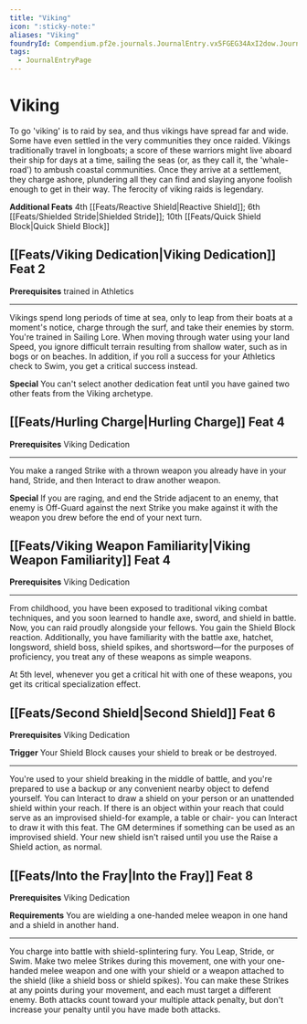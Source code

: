 ```yaml
---
title: "Viking"
icon: ":sticky-note:"
aliases: "Viking"
foundryId: Compendium.pf2e.journals.JournalEntry.vx5FGEG34AxI2dow.JournalEntryPage.2CbiV0VtDKZfQNte
tags:
  - JournalEntryPage
---
```


# Viking
To go 'viking' is to raid by sea, and thus vikings have spread far and wide. Some have even settled in the very communities they once raided. Vikings traditionally travel in longboats; a score of these warriors might live aboard their ship for days at a time, sailing the seas (or, as they call it, the 'whale-road') to ambush coastal communities. Once they arrive at a settlement, they charge ashore, plundering all they can find and slaying anyone foolish enough to get in their way. The ferocity of viking raids is legendary.

**Additional Feats** 4th [[Feats/Reactive Shield|Reactive Shield]]; 6th [[Feats/Shielded Stride|Shielded Stride]]; 10th [[Feats/Quick Shield Block|Quick Shield Block]]

## [[Feats/Viking Dedication|Viking Dedication]] Feat 2

**Prerequisites** trained in Athletics

* * *

Vikings spend long periods of time at sea, only to leap from their boats at a moment's notice, charge through the surf, and take their enemies by storm. You're trained in Sailing Lore. When moving through water using your land Speed, you ignore difficult terrain resulting from shallow water, such as in bogs or on beaches. In addition, if you roll a success for your Athletics check to Swim, you get a critical success instead.

**Special** You can't select another dedication feat until you have gained two other feats from the Viking archetype.

## [[Feats/Hurling Charge|Hurling Charge]] Feat 4

**Prerequisites** Viking Dedication

* * *

You make a ranged Strike with a thrown weapon you already have in your hand, Stride, and then Interact to draw another weapon.

**Special** If you are raging, and end the Stride adjacent to an enemy, that enemy is Off-Guard against the next Strike you make against it with the weapon you drew before the end of your next turn.

## [[Feats/Viking Weapon Familiarity|Viking Weapon Familiarity]] Feat 4

**Prerequisites** Viking Dedication

* * *

From childhood, you have been exposed to traditional viking combat techniques, and you soon learned to handle axe, sword, and shield in battle. Now, you can raid proudly alongside your fellows. You gain the Shield Block reaction. Additionally, you have familiarity with the battle axe, hatchet, longsword, shield boss, shield spikes, and shortsword—for the purposes of proficiency, you treat any of these weapons as simple weapons.

At 5th level, whenever you get a critical hit with one of these weapons, you get its critical specialization effect.

## [[Feats/Second Shield|Second Shield]] Feat 6

**Prerequisites** Viking Dedication

**Trigger** Your Shield Block causes your shield to break or be destroyed.

* * *

You're used to your shield breaking in the middle of battle, and you're prepared to use a backup or any convenient nearby object to defend yourself. You can Interact to draw a shield on your person or an unattended shield within your reach. If there is an object within your reach that could serve as an improvised shield-for example, a table or chair- you can Interact to draw it with this feat. The GM determines if something can be used as an improvised shield. Your new shield isn't raised until you use the Raise a Shield action, as normal.

## [[Feats/Into the Fray|Into the Fray]] Feat 8

**Prerequisites** Viking Dedication

**Requirements** You are wielding a one-handed melee weapon in one hand and a shield in another hand.

* * *

You charge into battle with shield-splintering fury. You Leap, Stride, or Swim. Make two melee Strikes during this movement, one with your one-handed melee weapon and one with your shield or a weapon attached to the shield (like a shield boss or shield spikes). You can make these Strikes at any points during your movement, and each must target a different enemy. Both attacks count toward your multiple attack penalty, but don't increase your penalty until you have made both attacks.